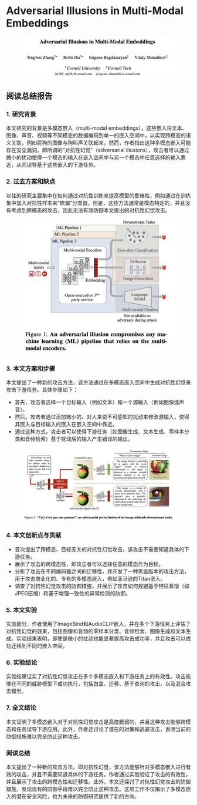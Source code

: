 # Adversarial Illusions in Multi-Modal Embeddings

<figure><img src="../.gitbook/assets/image (1) (1) (1) (1) (1) (1) (1) (1) (1) (1) (1) (1) (1) (1) (1) (1) (1) (1) (1) (1) (1) (1) (1) (1) (1) (1) (1) (1).png" alt=""><figcaption></figcaption></figure>

## 阅读总结报告

### 1. 研究背景

本文研究的背景是多模态嵌入（multi-modal embeddings），这些嵌入将文本、图像、声音、视频等不同模态的数据编码到单一的嵌入空间中，以实现跨模态的语义关联，例如将狗的图像与狗叫声关联起来。然而，作者指出这种多模态嵌入可能存在安全漏洞，即所谓的“对抗性幻觉”（adversarial illusions），攻击者可以通过微小的扰动使得一个模态的输入在嵌入空间中与另一个模态中任意选择的输入靠近，从而误导基于这些嵌入的下游任务。

### 2. 过去方案和缺点

以往的研究主要集中在如何通过对抗性训练来提高模型的鲁棒性，例如通过在训练集中加入对抗性样本来“欺骗”分类器。但是，这些方法通常是模态特定的，并且没有考虑到跨模态的攻击，因此无法有效防御本文提出的对抗性幻觉攻击。

<figure><img src="../.gitbook/assets/image (2) (1) (1) (1) (1) (1) (1) (1) (1) (1) (1) (1) (1) (1) (1) (1) (1) (1) (1) (1) (1) (1) (1) (1) (1) (1) (1).png" alt=""><figcaption></figcaption></figure>

### 3. 本文方案和步骤

本文提出了一种新的攻击方法，该方法通过在多模态嵌入空间中生成对抗性幻觉来攻击下游任务。具体步骤如下：

* 首先，攻击者选择一个目标输入（例如文本）和一个源输入（例如图像或声音）。
* 然后，攻击者通过添加微小的、对人来说不可感知的扰动来修改源输入，使得其嵌入与目标输入的嵌入在嵌入空间中靠近。
* 通过这种方式，攻击者可以使得下游任务（如图像生成、文本生成、零样本分类和音频检索）基于扰动后的输入产生错误的输出。

<figure><img src="../.gitbook/assets/image (3) (1) (1) (1) (1) (1) (1) (1) (1) (1) (1) (1) (1) (1) (1) (1) (1) (1) (1) (1) (1) (1) (1) (1) (1) (1) (1).png" alt=""><figcaption></figcaption></figure>

### 4. 本文创新点与贡献

* 首次提出了跨模态、目标无关的对抗性幻觉攻击，该攻击不需要知道具体的下游任务。
* 展示了攻击的跨模态性，即攻击者可以选择任意的模态作为目标。
* 分析了攻击在不同编码器之间的迁移性，并开发了一种黑盒版本的攻击方法，用于攻击商业化的、专有的多模态嵌入，例如亚马逊的Titan嵌入。
* 调查了对抗性幻觉攻击的防御措施，并展示了攻击如何规避基于特征蒸馏（如JPEG压缩）和基于增强一致性的异常检测的防御。

### 5. 本文实验

实验部分，作者使用了ImageBind和AudioCLIP嵌入，并在多个下游任务上评估了对抗性幻觉的效果，包括图像和音频的零样本分类、音频检索、图像生成和文本生成。实验结果表明，即使是微小的扰动也能显著提高攻击成功率，并且攻击可以成功迁移到不同的嵌入空间。

### 6. 实验结论

实验结果证实了对抗性幻觉攻击在多个多模态嵌入和下游任务上的有效性。攻击能够在不同的威胁模型下成功执行，包括白盒、迁移、基于查询的攻击，以及混合攻击模型。

### 7. 全文结论

本文证明了多模态嵌入对于对抗性幻觉攻击是高度脆弱的，并且这种攻击能够跨模态和任务误导下游应用。此外，作者还讨论了潜在的对策和逃避攻击，表明当前的防御措施难以完全防止这种攻击。

### 阅读总结

本文提出了一种新的攻击方法，即对抗性幻觉，该方法能够针对多模态嵌入进行有效的攻击，并且不需要知道具体的下游任务。作者通过实验验证了攻击的有效性，并且展示了攻击的跨模态性和迁移性。此外，本文还探讨了对抗性幻觉攻击的防御措施，发现现有的防御手段难以完全防止这种攻击。这项工作不仅揭示了多模态嵌入的潜在安全风险，也为未来的防御研究提供了新的方向。
